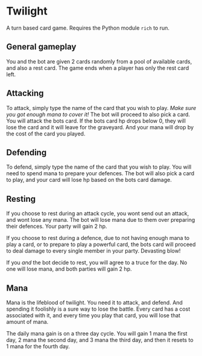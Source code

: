 # Twilight
A turn based card game. Requires the Python module `rich` to run.

## General gameplay
You and the bot are given 2 cards randomly from a pool of available cards, and also a rest card. The game ends when a player has only the rest card left.

## Attacking
To attack, simply type the name of the card that you wish to play. <i>Make sure you got enough mana to cover it!</i> The bot will proceed to also pick a card. You will attack the bots card. If the bots card hp drops below 0, they will lose the card and it will leave for the graveyard. And your mana will drop by the cost of the card you played. 

## Defending
To defend, simply type the name of the card that you wish to play. You will need to spend mana to prepare your defences. The bot will also pick a card to play, and your card will lose hp based on the bots card damage.

## Resting
If you choose to rest during an attack cycle, you wont send out an attack, and wont lose any mana. The bot will lose mana due to them over preparing their defences. Your party will gain 2 hp.

If you choose to rest during a defence, due to not having enough mana to play a card, or to prepare to play a powerful card, the bots card will proceed to deal damage to every single member in your party. Devasting blow!

If you <i>and</i> the bot decide to rest, you will agree to a truce for the day.  No one will lose mana, and both parties will gain 2 hp.

## Mana
Mana is the lifeblood of twilight. You need it to attack, and defend. And spending it foolishly is a sure way to lose the battle. Every card has a cost associated with it, and every time you play that card, you will lose that amount of mana.

The daily mana gain is on a three day cycle.
You will gain 1 mana the first day, 2 mana the second day, and 3 mana the third day, and then it resets to 1 mana for the fourth day.
